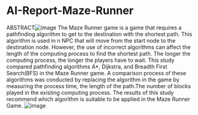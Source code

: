 # AI-Report-Maze-Runner
ABSTRACT![image](https://github.com/ag5780/AI-Report-Maze-Runner/assets/103483674/059242d0-e18c-4163-a482-a61cc3bfdcc2)
 The Maze Runner game is a game that requires a pathfinding algorithm to get to the destination with the shortest path. This algorithm is used in n NPC that will move from the start node to the destination node. However, the use of incorrect algorithms can affect the length of the computing process to find the shortest path. The longer the computing process, the longer the players have to wait. This study compared pathfinding algorithms A*, Dijkstra, and Breadth First Search(BFS) in the Maze Runner game. A comparison process of these algorithms was conducted by replacing the algorithm in the game by measuring the process time, the length of the path.The number of blocks played in the existing computing process. The results of this study recommend which algorithm is suitable to be applied in the Maze Runner Game.
![image](https://github.com/ag5780/AI-Report-Maze-Runner/assets/103483674/4fa1c5ee-08f3-4dfe-a031-9acafb76a02b)

